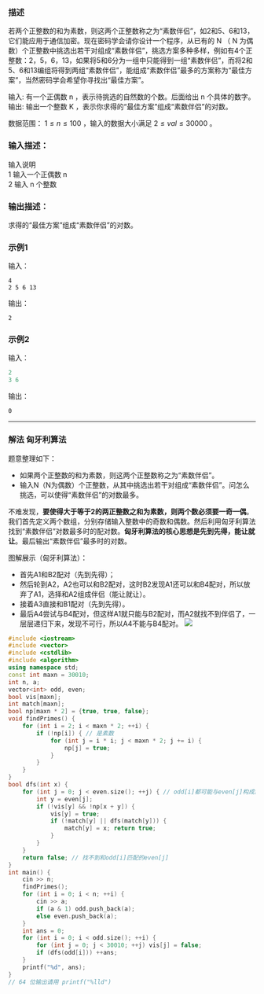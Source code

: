 ### 描述
若两个正整数的和为素数，则这两个正整数称之为“素数伴侣”，如2和5、6和13，它们能应用于通信加密。现在密码学会请你设计一个程序，从已有的 N （ N 为偶数）个正整数中挑选出若干对组成“素数伴侣”，挑选方案多种多样，例如有4个正整数：2，5，6，13，如果将5和6分为一组中只能得到一组“素数伴侣”，而将2和5、6和13编组将得到两组“素数伴侣”，能组成“素数伴侣”最多的方案称为“最佳方案”，当然密码学会希望你寻找出“最佳方案”。

输入:
有一个正偶数 n ，表示待挑选的自然数的个数。后面给出 n 个具体的数字。
输出:
输出一个整数 K ，表示你求得的“最佳方案”组成“素数伴侣”的对数。

数据范围： $1≤n≤100$ ，输入的数据大小满足 $2≤val≤30000$ 。

### 输入描述：
输入说明  
1 输入一个正偶数 n  
2 输入 n 个整数  

### 输出描述：
求得的“最佳方案”组成“素数伴侣”的对数。  

### 示例1
输入：
```
4
2 5 6 13 
```
输出：
```
2
```
### 示例2
输入：
```java
2
3 6
```
输出：
```
0
```

---
### 解法 匈牙利算法 
题意整理如下：
- 如果两个正整数的和为素数，则这两个正整数称之为“素数伴侣”。
- 输入N（N为偶数）个正整数，从其中挑选出若干对组成“素数伴侣”。问怎么挑选，可以使得“素数伴侣”的对数最多。
 
不难发现，**要使得大于等于2的两正整数之和为素数，则两个数必须要一奇一偶**。我们首先定义两个数组，分别存储输入整数中的奇数和偶数。然后利用匈牙利算法找到“素数伴侣”对数最多时的配对数。**匈牙利算法的核心思想是先到先得，能让就让**。最后输出“素数伴侣”最多时的对数。

图解展示（匈牙利算法）：
- 首先A1和B2配对（先到先得）；
- 然后轮到A2，A2也可以和B2配对，这时B2发现A1还可以和B4配对，所以放弃了A1，选择和A2组成伴侣（能让就让）。
- 接着A3直接和B1配对（先到先得）。
- 最后A4尝试与B4配对，但这样A1就只能与B2配对，而A2就找不到伴侣了，一层层递归下来，发现不可行，所以A4不能与B4配对。
![](https://image-1307616428.cos.ap-beijing.myqcloud.com/Obsidian/202304170029690.png)

```cpp
#include <iostream>
#include <vector>
#include <cstdlib>
#include <algorithm>
using namespace std;
const int maxn = 30010;
int n, a;
vector<int> odd, even;
bool vis[maxn];
int match[maxn];
bool np[maxn * 2] = {true, true, false};
void findPrimes() {
    for (int i = 2; i < maxn * 2; ++i) {
        if (!np[i]) { // 是素数
            for (int j = i * i; j < maxn * 2; j += i) {
                np[j] = true;
            }
        }
    }
}
bool dfs(int x) {
    for (int j = 0; j < even.size(); ++j) { // odd[i]都可能与even[j]构成素数
        int y = even[j];
        if (!vis[y] && !np[x + y]) {
            vis[y] = true;
            if (!match[y] || dfs(match[y])) {
                match[y] = x; return true;
            }
        }
    }
    return false; // 找不到和odd[i]匹配的even[j]
}
int main() {
    cin >> n;
    findPrimes();
    for (int i = 0; i < n; ++i) {
        cin >> a;
        if (a & 1) odd.push_back(a);
        else even.push_back(a);
    }
    int ans = 0;
    for (int i = 0; i < odd.size(); ++i) {
        for (int j = 0; j < 30010; ++j) vis[j] = false;
        if (dfs(odd[i])) ++ans;
    }
    printf("%d", ans);
}
// 64 位输出请用 printf("%lld")
```